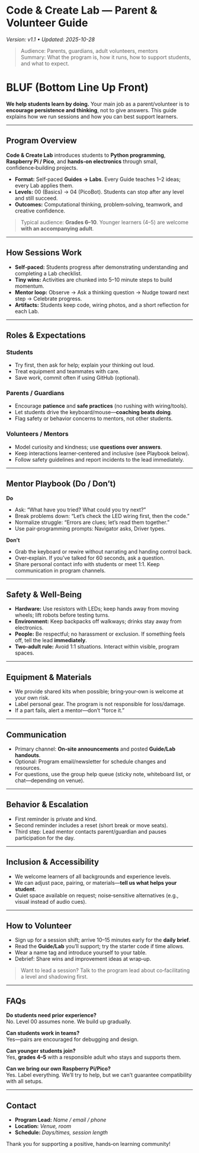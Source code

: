 
# Code & Create Lab — Parent & Volunteer Guide
*Version: v1.1 • Updated: 2025-10-28*

> Audience: Parents, guardians, adult volunteers, mentors  
> Summary: What the program is, how it runs, how to support students, and what to expect.


# BLUF (Bottom Line Up Front)
**We help students learn by doing.** Your main job as a parent/volunteer is to **encourage persistence and thinking**, not to give answers. This guide explains how we run sessions and how you can best support learners.

---

## Program Overview
**Code & Create Lab** introduces students to **Python programming**, **Raspberry Pi / Pico**, and **hands‑on electronics** through small, confidence‑building projects.

- **Format:** Self‑paced **Guides → Labs**. Every Guide teaches 1–2 ideas; every Lab applies them.
- **Levels:** 00 (Basics) → 04 (PicoBot). Students can stop after any level and still succeed.
- **Outcomes:** Computational thinking, problem‑solving, teamwork, and creative confidence.

> Typical audience: **Grades 6–10**. Younger learners (4–5) are welcome **with an accompanying adult**.

---

## How Sessions Work
- **Self‑paced:** Students progress after demonstrating understanding and completing a Lab checklist.
- **Tiny wins:** Activities are chunked into 5–10 minute steps to build momentum.
- **Mentor loop:** Observe → Ask a thinking question → Nudge toward next step → Celebrate progress.
- **Artifacts:** Students keep code, wiring photos, and a short reflection for each Lab.

---

## Roles & Expectations
### Students
- Try first, then ask for help; explain your thinking out loud.
- Treat equipment and teammates with care.
- Save work, commit often if using GitHub (optional).

### Parents / Guardians
- Encourage **patience** and **safe practices** (no rushing with wiring/tools).
- Let students drive the keyboard/mouse—**coaching beats doing**.
- Flag safety or behavior concerns to mentors, not other students.

### Volunteers / Mentors
- Model curiosity and kindness; use **questions over answers**.
- Keep interactions learner‑centered and inclusive (see Playbook below).
- Follow safety guidelines and report incidents to the lead immediately.

---

## Mentor Playbook (Do / Don’t)
**Do**
- Ask: “What have you tried? What could you try next?”  
- Break problems down: “Let’s check the LED wiring first, then the code.”  
- Normalize struggle: “Errors are clues; let’s read them together.”  
- Use pair‑programming prompts: Navigator asks, Driver types.

**Don’t**
- Grab the keyboard or rewire without narrating and handing control back.  
- Over‑explain. If you’ve talked for 60 seconds, ask a question.  
- Share personal contact info with students or meet 1:1. Keep communication in program channels.

---

## Safety & Well‑Being
- **Hardware:** Use resistors with LEDs; keep hands away from moving wheels; lift robots before testing turns.
- **Environment:** Keep backpacks off walkways; drinks stay away from electronics.
- **People:** Be respectful; no harassment or exclusion. If something feels off, tell the lead **immediately**.
- **Two‑adult rule:** Avoid 1:1 situations. Interact within visible, program spaces.

---

## Equipment & Materials
- We provide shared kits when possible; bring‑your‑own is welcome at your own risk.  
- Label personal gear. The program is not responsible for loss/damage.  
- If a part fails, alert a mentor—don’t “force it.”

---

## Communication
- Primary channel: **On‑site announcements** and posted **Guide/Lab handouts**.  
- Optional: Program email/newsletter for schedule changes and resources.  
- For questions, use the group help queue (sticky note, whiteboard list, or chat—depending on venue).

---

## Behavior & Escalation
- First reminder is private and kind.  
- Second reminder includes a reset (short break or move seats).  
- Third step: Lead mentor contacts parent/guardian and pauses participation for the day.

---

## Inclusion & Accessibility
- We welcome learners of all backgrounds and experience levels.  
- We can adjust pace, pairing, or materials—**tell us what helps your student**.  
- Quiet space available on request; noise‑sensitive alternatives (e.g., visual instead of audio cues).

---

## How to Volunteer
- Sign up for a session shift; arrive 10–15 minutes early for the **daily brief**.
- Read the **Guide/Lab** you’ll support; try the starter code if time allows.
- Wear a name tag and introduce yourself to your table.
- Debrief: Share wins and improvement ideas at wrap‑up.

> Want to lead a session? Talk to the program lead about co‑facilitating a level and shadowing first.

---

## FAQs
**Do students need prior experience?**  
No. Level 00 assumes none. We build up gradually.

**Can students work in teams?**  
Yes—pairs are encouraged for debugging and design.

**Can younger students join?**  
Yes, **grades 4–5** with a responsible adult who stays and supports them.

**Can we bring our own Raspberry Pi/Pico?**  
Yes. Label everything. We’ll try to help, but we can’t guarantee compatibility with all setups.

---

## Contact
- **Program Lead:** _Name / email / phone_  
- **Location:** _Venue, room_  
- **Schedule:** _Days/times, session length_

Thank you for supporting a positive, hands‑on learning community!

